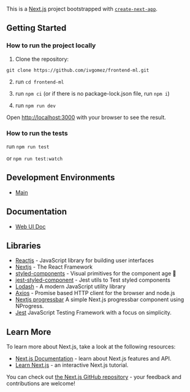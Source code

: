 This is a [Next.js](https://nextjs.org/) project bootstrapped with [`create-next-app`](https://github.com/vercel/next.js/tree/canary/packages/create-next-app).

## Getting Started

### How to run the project locally

1. Clone the repository:

```
git clone https://github.com/ivgomez/frontend-ml.git
```

2. run `cd frontend-ml`

3. run `npm ci` (or if there is no package-lock.json file, run `npm i`)

4. run `npm run dev`

Open [http://localhost:3000](http://localhost:3000) with your browser to see the result.

### How to run the tests

run `npm run test`

or `npm run test:watch`

## Development Environments

- [Main](https://frontend-ml.vercel.app/)

## Documentation

- [Web UI Doc](https://github.com/ivgomez/frontend-ml/wiki/Web-UI-Interface)

## Libraries

- [Reactjs](https://reactjs.org/) - JavaScript library for building user interfaces
- [Nextjs](https://github.com/zeit/next.js) - The React Framework
- [styled-components](https://www.styled-components.com/) - Visual primitives for the component age :nail_care:
- [jest-styled-component](https://github.com/styled-components/jest-styled-components) - Jest utils to Test styled components
- [Lodash](https://lodash.com/) - A modern JavaScript utility library
- [Axios](https://axios-http.com/) - Promise based HTTP client for the browser and node.js
- [Nextjs progressbar](https://github.com/apal21/nextjs-progressbar) A simple Next.js progressbar component using NProgress.
- [Jest](https://jestjs.io/) JavaScript Testing Framework with a focus on simplicity.

## Learn More

To learn more about Next.js, take a look at the following resources:

- [Next.js Documentation](https://nextjs.org/docs) - learn about Next.js features and API.
- [Learn Next.js](https://nextjs.org/learn) - an interactive Next.js tutorial.

You can check out [the Next.js GitHub repository](https://github.com/vercel/next.js/) - your feedback and contributions are welcome!
